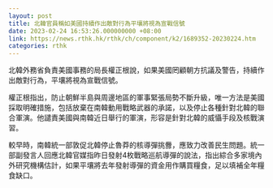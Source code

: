 ```yaml
---
layout: post
title: 北韓官員稱如美國持續作出敵對行為平壤將視為宣戰信號
date: 2023-02-24 16:53:26.000000000 +08:00
link: https://news.rthk.hk/rthk/ch/component/k2/1689352-20230224.htm
categories: rthk
---
```


北韓外務省負責美國事務的局長權正根說，如果美國罔顧朝方抗議及警告，持續作出敵對行為，平壤將視為宣戰信號。

權正根指出，防止朝鮮半島與周邊地區的軍事緊張局勢不斷升級，唯一方法是美國採取明確措施，包括放棄在南韓動用戰略武器的承諾，以及停止各種針對北韓的聯合軍演。他譴責美國與南韓近日舉行的軍演，形容是針對北韓的威懾手段及核戰演習。

較早時，南韓統一部敦促北韓停止魯莽的核導彈挑釁，應致力改善民生問題。統一部副發言人回應北韓官媒指昨日發射4枚戰略巡航導彈的說法，指出綜合多家境內外研究機構估計，如果平壤將去年發射導彈的資金用作購買糧食，足以填補全年糧食缺口。
